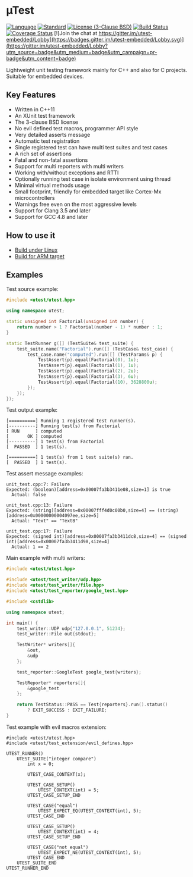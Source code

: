 # µTest

[![Language](https://img.shields.io/badge/language-C++-blue.svg?style=flat)](https://isocpp.org/)
[![Standard](https://img.shields.io/badge/c%2B%2B-11/14/17-blue.svg?style=flat)](https://en.wikipedia.org/wiki/C%2B%2B#Standardization)
[![License (3-Clause BSD)](https://img.shields.io/badge/license-BSD%203--Clause-blue.svg?style=flat)](http://opensource.org/licenses/BSD-3-Clause)
[![Build Status](https://travis-ci.org/tymonx/utest.svg?branch=master)](https://travis-ci.org/tymonx/utest)
[![Coverage Status](https://coveralls.io/repos/github/tymonx/utest/badge.svg?branch=master)](https://coveralls.io/github/tymonx/utest?branch=master)
[![Join the chat at https://gitter.im/utest-embedded/Lobby](https://badges.gitter.im/utest-embedded/Lobby.svg)](https://gitter.im/utest-embedded/Lobby?utm_source=badge&utm_medium=badge&utm_campaign=pr-badge&utm_content=badge)

Lightweight unit testing framework mainly for C++ and also for C projects. Suitable for embedded devices.

## Key Features

* Written in C++11
* An XUnit test framework
* The 3-clause BSD license
* No evil defined test macros, programmer API style
* Very detailed asserts message
* Automatic test registration
* Single registered test can have multi test suites and test cases
* A rich set of assertions
* Fatal and non-fatal assertions
* Support for multi reporters with multi writers
* Working with/without exceptions and RTTI
* Optionally running test case in isolate environment using thread
* Minimal virtual methods usage
* Small footprint, friendly for embedded target like Cortex-Mx microcontrollers
* Warnings free even on the most aggressive levels
* Support for Clang 3.5 and later
* Support for GCC 4.8 and later

## How to use it

* [Build under Linux](docs/build-linux.md)
* [Build for ARM target](docs/build-arm.md)

## Examples

Test source example:

```c++
#include <utest/utest.hpp>

using namespace utest;

static unsigned int Factorial(unsigned int number) {
    return number > 1 ? Factorial(number - 1) * number : 1;
}

static TestRunner g([] (TestSuite& test_suite) {
    test_suite.name("Factorial").run([] (TestCase& test_case) {
        test_case.name("computed").run([] (TestParams& p) {
            TestAssert{p}.equal(Factorial(0), 1u);
            TestAssert{p}.equal(Factorial(1), 1u);
            TestAssert{p}.equal(Factorial(2), 2u);
            TestAssert{p}.equal(Factorial(3), 6u);
            TestAssert{p}.equal(Factorial(10), 3628800u);
        });
    });
});
 ```

Test output example:

```
[==========] Running 1 registered test runner(s).
[----------] Running test(s) from Factorial
[ RUN      ] computed
[       OK ] computed
[----------] 1 test(s) from Factorial
[  PASSED  ] 1 test(s).

[==========] 1 test(s) from 1 test suite(s) ran.
[  PASSED  ] 1 test(s).
```

Test assert message examples:
```
unit_test.cpp:7: Failure
Expected: (boolean)[address=0x00007fa3b3411e08,size=1] is true
  Actual: false

unit_test.cpp:13: Failure
Expected: (string)[address=0x00007fff4d0c00b0,size=4] == (string)[address=0x00000000004097ee,size=5]
  Actual: "Text" == "TextB"

unit_test.cpp:17: Failure
Expected: (signed int)[address=0x00007fa3b3411dc8,size=4] == (signed int)[address=0x00007fa3b3411d98,size=4]
  Actual: 1 == 2
```

Main example with multi writers:

```c++
#include <utest/utest.hpp>

#include <utest/test_writer/udp.hpp>
#include <utest/test_writer/file.hpp>
#include <utest/test_reporter/google_test.hpp>

#include <cstdlib>

using namespace utest;

int main() {
    test_writer::UDP udp{"127.0.0.1", 51234};
    test_writer::File out{stdout};

    TestWriter* writers[]{
        &out,
        &udp
    };

    test_reporter::GoogleTest google_test{writers};

    TestReporter* reporters[]{
        &google_test
    };

    return TestStatus::PASS == Test{reporters}.run().status()
        ? EXIT_SUCCESS : EXIT_FAILURE;
}
```

Test example with evil macros extension:

```
#include <utest/utest.hpp>
#include <utest/test_extension/evil_defines.hpp>

UTEST_RUNNER()
    UTEST_SUITE("integer compare")
        int x = 0;

        UTEST_CASE_CONTEXT(x);

        UTEST_CASE_SETUP()
            UTEST_CONTEXT(int) = 5;
        UTEST_CASE_SETUP_END

        UTEST_CASE("equal")
            UTEST_EXPECT_EQ(UTEST_CONTEXT(int), 5);
        UTEST_CASE_END

        UTEST_CASE_SETUP()
            UTEST_CONTEXT(int) = 4;
        UTEST_CASE_SETUP_END

        UTEST_CASE("not equal")
            UTEST_EXPECT_NE(UTEST_CONTEXT(int), 5);
        UTEST_CASE_END
    UTEST_SUITE_END
UTEST_RUNNER_END
 ```
